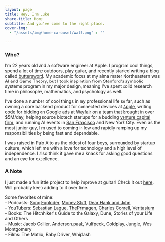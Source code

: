 ```yaml
---
layout: page
title: Hey, I'm Luke
share-title: Home
subtitle: And you've come to the right place.
cover-img:
  - "/assets/img/home-carousel/wall.png" : ""

---
```

### Who?

I’m 22 years old and a software engineer at Apple. I program cool things, spend a lot of time outdoors, play guitar, and recently started writing a blog called <a href="https://buttersword.mataroa.blog" target=None>buttersword</a>. My academic focus at my alma mater Northeastern was AI and Game Theory, but I took inspiration from Stanford's symbolic systems program in my major design, meaning I've spent solid research time in philosophy, mathematics, and psychology as well. 

I’ve done a number of cool things in my professional life so far, such as owning a core backend product for connected devices at <u>Apple</u>, writing code for bidding on Google ads at <a href="/pages/wayfair">Wayfair</a> on a team that brought in over $5M/day, helping source biotech startups for a budding <a href="/pages/boom">venture capital firm</a>, and running AI events in <a href="/pages/ollms">San Francisco</a> and New York City. Even as the most junior guy, I'm used to coming in low and rapidly ramping up my responsibilities by being fast and dependable.

I was raised in Palo Alto as the oldest of four boys, surrounded by startup culture, which left me with a love for technology and a high level of independence. I also think it gave me a knack for asking good questions and an eye for excellence. 

### A Note

I just made a fun little project to help improve at guitar! Check it out <a href="/scales">here</a>. Will probably keep adding to it over time. 

<div class="favorite-list">
  <span>Some favorites of mine:</span><br>
  <span>- Podcasts: <a href="https://open.spotify.com/show/10lMwCjvzLCLwth2AW6cLG?si=a00b3722090a4486" target=_blank>Song Exploder</a>, <a href="https://open.spotify.com/show/11yAA5VXm0IJeZoKL4Fqah?si=2ac3b43752b84d2c" target=_blank>Money Stuff</a>, <a href="https://open.spotify.com/show/6e4HNBdPvjDOHKVf82oMEk?si=a61aa06721564d05" target=_blank>Dear Hank and John</a></span><br>
  <span>- YouTubers: <a href="https://www.youtube.com/c/SebastianLague" target=_blank>Sebastian Lague</a>, <a href="https://www.youtube.com/c/theprimeagen" target=_blank>ThePrimagen</a>, <a href="https://www.youtube.com/@CharlesCornellStudios" target=_blank>Charles Cornell</a>, <a href="https://www.youtube.com/@veritasium" target=_blank>Veritasium</a></span><br>
  <span>- Books: The Hitchhiker's Guide to the Galaxy, Dune, Stories of your Life and Others</span><br>
  <span>- Music: Jacob Collier, Anderson.paak, Vulfpeck, Coldplay, Jungle, Wes Montgomery</span><br>
  <span>- Films: The Matrix, Baby Driver, Whiplash</span>
</div>